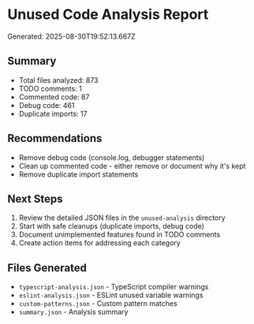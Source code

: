 # Unused Code Analysis Report

Generated: 2025-08-30T19:52:13.667Z

## Summary
- Total files analyzed: 873
- TODO comments: 1
- Commented code: 87
- Debug code: 461
- Duplicate imports: 17

## Recommendations
- Remove debug code (console.log, debugger statements)
- Clean up commented code - either remove or document why it's kept
- Remove duplicate import statements

## Next Steps
1. Review the detailed JSON files in the `unused-analysis` directory
2. Start with safe cleanups (duplicate imports, debug code)
3. Document unimplemented features found in TODO comments
4. Create action items for addressing each category

## Files Generated
- `typescript-analysis.json` - TypeScript compiler warnings
- `eslint-analysis.json` - ESLint unused variable warnings
- `custom-patterns.json` - Custom pattern matches
- `summary.json` - Analysis summary
